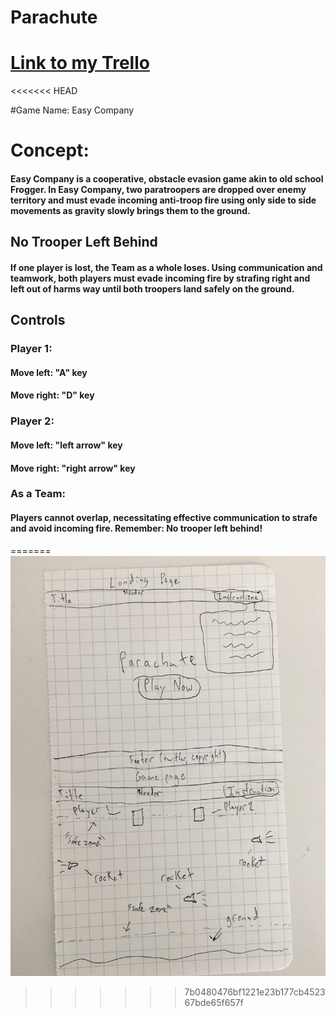 # Parachute

# [Link to my Trello](https://trello.com/b/3MgGS7wO/parachute-project-1)

<<<<<<< HEAD
![]()


#Game Name: Easy Company

# Concept:
#### Easy Company is a cooperative, obstacle evasion game akin to old school Frogger. In Easy Company, two paratroopers are dropped over enemy territory and must evade incoming anti-troop fire using only side to side movements as gravity slowly brings them to the ground.  

## No Trooper Left Behind
#### If one player is lost, the Team as a whole loses. Using communication and teamwork, both players must evade incoming fire by strafing right and left out of harms way until both troopers land safely on the ground.

## Controls
### Player 1:
#### Move left: "A" key
#### Move right: "D" key

### Player 2:
#### Move left: "left arrow" key
#### Move right: "right arrow" key

### As a Team:
#### Players cannot overlap, necessitating effective communication to strafe and avoid incoming fire. Remember: No trooper left behind! 
=======
![](images/wireframe.JPG)
>>>>>>> 7b0480476bf1221e23b177cb452367bde65f657f
